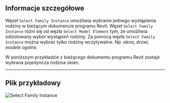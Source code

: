 ## Informacje szczegółowe
Węzeł `Select Family Instance` umożliwia wybranie jednego wystąpienia rodziny w bieżącym dokumencie programu Revit. Węzeł `Select Family Instance` różni się od węzła `Select Model Element` tym, że umożliwia odizolowany wybór wystąpień rodziny. Za pomocą węzła `Select Family Instance` można wybrać tylko rodziny wczytywalne. _Np. okna, drzwi, modele ogólne._

W poniższym przykładzie z bieżącego dokumentu programu Revit zostaje wybrana pojedyncza rodzina okien.
___
## Plik przykładowy

![Select Family Instance](./Dynamo.Nodes.DSModelFamilyInstanceSelection_img.jpg)
